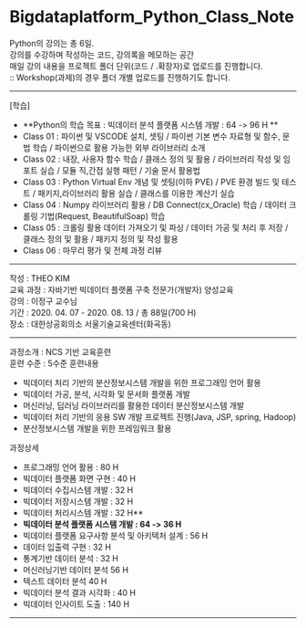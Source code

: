 # Bigdataplatform_Python_Class_Note

Python의 강의는 총 6일.  
강의를 수강하며 작성하는 코드, 강의록을 메모하는 공간  
매일 강의 내용을 프로젝트 폴더 단위(코드 / .확장자)로 업로드를 진행합니다.  
:: Workshop(과제)의 경우 폴더 개별 업로드를 진행하기도 합니다.  

<hr>   

[학습]  
- **Python의 학습 목표 : 빅데이터 분석 플랫폼 시스템 개발 : 64 -> 96 H **  
- Class 01 : 파이썬 및 VSCODE 설치, 셋팅 / 파이썬 기본 변수 자료형 및 함수, 문법 학습 / 파이썬으로 활용 가능한 외부 라이브러리 소개      
- Class 02 : 내장, 사용자 함수 학습 / 클래스 정의 및 활용 / 라이브러리 작성 및 임포트 실습 / 모듈 직,간접 실행 패턴 / 기술 문서 활용법
- Class 03 : Python Virtual Env 개념 및 셋팅(이하 PVE) / PVE 환경 빌드 및 테스트 / 패키지,라이브러리 활용 실습 / 클래스를 이용한 계산기 실습
- Class 04 : Numpy 라이브러리 활용 / DB Connect(cx_Oracle) 학습 / 데이터 크롤링 기법(Request, BeautifulSoap) 학습  
- Class 05 : 크롤링 활용 데이터 가져오기 및 파싱 / 데이터 가공 및 처리 후 저장 / 클래스 정의 및 활용 / 패키지 정의 및 작성 활용  
- Class 06 : 마무리 평가 및 전체 과정 리뷰  

<hr>

작성 : THEO KIM   
교육 과정 : 자바기반 빅데이터 플랫폼 구축 전문가(개발자) 양성교육    
강의 : 이정구 교수님    
기간 : 2020. 04. 07 - 2020. 08. 13 / 총 88일(700 H)     
장소 : 대한상공회의소 서울기술교육센터(화곡동)    

<hr> 

과정소개 : NCS 기반 교육훈련  
훈련 수준 : 5수준 
훈련내용  
* 빅데이터 처리 기반의 분산정보시스템 개발을 위한 프로그래밍 언어 활용
* 빅데이터 가공, 분석, 시각화 및 문서화 플랫폼 개발 
* 머신러닝, 딥러닝 라이브러리를 활용한 데이터 분산정보시스템 개발    
* 빅데이터 처리 기반의 응용 SW 개발 프로젝트 진행(Java, JSP, spring, Hadoop)    
* 분산정보시스템 개발을 위한 프레임워크 활용 

과정상세 
* 프로그래밍 언어 활용 : 80 H 
* 빅데이터 플랫폼 화면 구현 : 40 H  
* 빅데이터 수집시스템 개발 : 32 H 
* 빅데이터 저장시스템 개발 : 32 H   
* 빅데이터 처리시스템 개발 : 32 H** 
* **빅데이터 분석 플랫폼 시스템 개발 : 64 -> 36 H**
* 빅데이터 플랫폼 요구사항 분석 및 아키텍처 설계 : 56 H
* 데이터 입출력 구현 : 32 H 
* 통계기반 데이터 분석 : 32 H 
* 머신러닝기반 데이터 분석 56 H
* 텍스트 데이터 분석 40 H
* 빅데이터 분석 결과 시각화 : 40 H 
* 빅데이터 인사이트 도출 : 140 H 
  

<hr>
